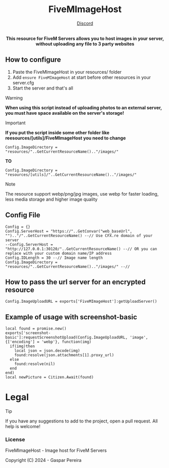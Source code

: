 <h1 align='center'><strong>FiveMImageHost</strong></h1>
<div align='center'><a href='https://https://discord.gg/4GV6a335ae/'>Discord</a><br><br><p><b>This resource for FiveM Servers allows you to host images in your server, without uploading any file to 3 party websites</b></p></div>

## How to configure
  1. Paste the FiveMImageHost in your resources/ folder
  2. Add ```ensure FiveMImageHost``` at start before other resources in your server.cfg
  3. Start the server and that's all

> [!WARNING]
> **When using this script instead of uploading photos to an external server, you must have space available on the server's storage!**

> [!IMPORTANT]
> **If you put the script inside some other folder like reesources/[utils]/FiveMImageHost you need to change**
> 
> ```Config.ImageDirectory = "resources/"..GetCurrentResourceName().."/images/"```
> 
> **TO**
> 
> ```Config.ImageDirectory = "resources/[utils]/"..GetCurrentResourceName().."/images/"```

> [!NOTE]
> The resource support webp/png/jpg images, use webp for faster loading, less media storage and higher image quality

## Config File
```
Config = {}
Config.ServerHost = "https://"..GetConvar("web_baseUrl", "").."/"..GetCurrentResourceName() --// Use CFX.re domain of your server
--Config.ServerHost = "http://127.0.0.1:30120/"..GetCurrentResourceName() --// OR you can replace with your custom domain name/IP address
Config.IDLength = 30 --// Image name length
Config.ImageDirectory = "resources/"..GetCurrentResourceName().."/images/" --//
```

## How to pass the url server for an encrypted resource
```
Config.ImageUploadURL = exports['FiveMImageHost']:getUploadServer()
```

## Example of usage with screenshot-basic
```
local found = promise.new()
exports['screenshot-basic']:requestScreenshotUpload(Config.ImageUploadURL, 'image', {['encoding'] = 'webp'}, function(img)
  if(img)then
    local json = json.decode(img)
    found:resolve(json.attachments[1].proxy_url)
  else
    found:resolve(nil)
  end
end)
local newPicture = Citizen.Await(found)
```

# Legal

> [!TIP]
> If you have any suggestions to add to the project, open a pull request.
> All help is welcome!

### License
FiveMImageHost - Image host for FiveM Servers

Copyright (C) 2024 - Gaspar Pereira

